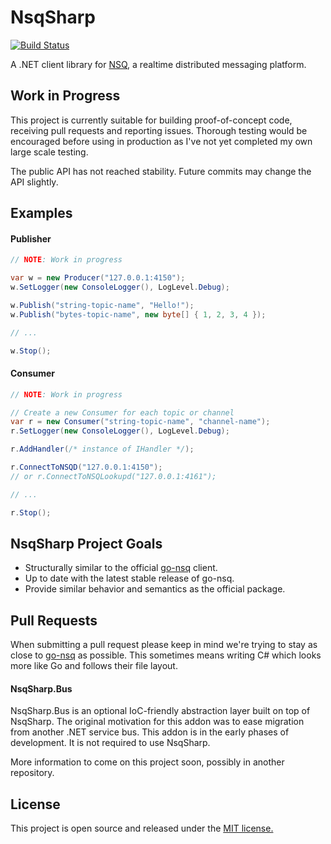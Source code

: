 NsqSharp
========

[![Build Status](https://travis-ci.org/judwhite/NsqSharp.svg?branch=master)](https://travis-ci.org/judwhite/NsqSharp)

A .NET client library for [NSQ](https://github.com/bitly/nsq), a realtime distributed messaging platform.

## Work in Progress

This project is currently suitable for building proof-of-concept code, receiving pull requests and reporting issues. Thorough testing would be encouraged before using in production as I've not yet completed my own large scale testing.

The public API has not reached stability. Future commits may change the API slightly.

## Examples

#### Publisher

```C#
// NOTE: Work in progress

var w = new Producer("127.0.0.1:4150");
w.SetLogger(new ConsoleLogger(), LogLevel.Debug);

w.Publish("string-topic-name", "Hello!");
w.Publish("bytes-topic-name", new byte[] { 1, 2, 3, 4 });

// ...

w.Stop();
```

#### Consumer

```C#
// NOTE: Work in progress

// Create a new Consumer for each topic or channel
var r = new Consumer("string-topic-name", "channel-name");
r.SetLogger(new ConsoleLogger(), LogLevel.Debug);

r.AddHandler(/* instance of IHandler */);

r.ConnectToNSQD("127.0.0.1:4150");
// or r.ConnectToNSQLookupd("127.0.0.1:4161");

// ...

r.Stop();
```

## NsqSharp Project Goals
- Structurally similar to the official [go-nsq](https://github.com/bitly/go-nsq) client.
- Up to date with the latest stable release of go-nsq.
- Provide similar behavior and semantics as the official package.

## Pull Requests

When submitting a pull request please keep in mind we're trying to stay as close to [go-nsq](https://github.com/bitly/go-nsq) as possible. This sometimes means writing C# which looks more like Go and follows their file layout.

#### NsqSharp.Bus

NsqSharp.Bus is an optional IoC-friendly abstraction layer built on top of NsqSharp. The original motivation for this addon was to ease migration from another .NET service bus. This addon is in the early phases of development. It is not required to use NsqSharp.

More information to come on this project soon, possibly in another repository.

## License

This project is open source and released under the [MIT license.](LICENSE)
